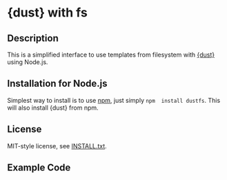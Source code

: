 
{dust} with fs
==============

Description
-----------

This is a simplified interface to use templates from filesystem with 
[{dust}](http://akdubya.github.com/dustjs/) using Node.js.

Installation for Node.js
------------------------

Simplest way to install is to use [npm](http://npmjs.org/), just simply `npm 
install dustfs`. This will also install {dust} from npm.

License
-------

MIT-style license, see [INSTALL.txt](http://github.com/jheusala/js-snippets/blob/master/LICENSE.txt).

Example Code
------------

